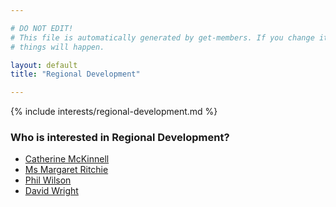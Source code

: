 ```yaml
---

# DO NOT EDIT!
# This file is automatically generated by get-members. If you change it, bad
# things will happen.

layout: default
title: "Regional Development"

---
```


{% include interests/regional-development.md %}

### Who is interested in Regional Development?


* [Catherine McKinnell](members/catherine-mckinnell.html)
* [Ms Margaret Ritchie](members/ms-margaret-ritchie.html)
* [Phil Wilson](members/phil-wilson.html)
* [David Wright](members/david-wright.html)
